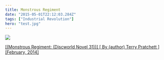 ```yaml
---
title: Monstrous Regiment
date: "2015-05-01T22:12:03.284Z"
tags: ["Industrial Revolution"]
hero: "test.jpg"
---
```


<a target="_blank"  href="https://www.amazon.com/gp/product/B00QATVEGY/ref=as_li_tl?ie=UTF8&camp=1789&creative=9325&creativeASIN=B00QATVEGY&linkCode=as2&tag=onionblosso01-20&linkId=e130493dc6990e131fe33799bfd0810e"><img border="0" src="//ws-na.amazon-adsystem.com/widgets/q?_encoding=UTF8&MarketPlace=US&ASIN=B00QATVEGY&ServiceVersion=20070822&ID=AsinImage&WS=1&Format=_SL250_&tag=onionblosso01-20" ></a><img src="//ir-na.amazon-adsystem.com/e/ir?t=onionblosso01-20&l=am2&o=1&a=B00QATVEGY" width="1" height="1" border="0" alt="" style="border:none !important; margin:0px !important;" />

<a target="_blank" href="https://www.amazon.com/gp/product/B00QATVEGY/ref=as_li_tl?ie=UTF8&camp=1789&creative=9325&creativeASIN=B00QATVEGY&linkCode=as2&tag=onionblosso01-20&linkId=c0af6c294ed70a730386061a0b79cb38">[(Monstrous Regiment: (Discworld Novel 31))] [ By (author) Terry Pratchett ] [February, 2014]</a><img src="//ir-na.amazon-adsystem.com/e/ir?t=onionblosso01-20&l=am2&o=1&a=B00QATVEGY" width="1" height="1" border="0" alt="" style="border:none !important; margin:0px !important;" />